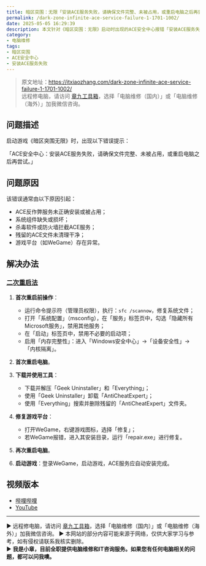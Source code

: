 ```yaml
---
title: 暗区突围：无限「安装ACE服务失败，请确保文件完整、未被占用，或重启电脑之后再尝试」错误解决方案
permalink: /dark-zone-infinite-ace-service-failure-1-1701-1002/
date: 2025-05-05 16:29:39
description: 本文针对《暗区突围：无限》启动时出现的ACE安全中心报错「安装ACE服务失败，请确保文件完整、未被占用，或重启电脑之后再尝试」(错误代码：1-1701-1002)，提供详细的原因分析和分步解决方法，帮助用户快速恢复游戏正常运行。
category:
- 电脑维修
tags:
- 暗区突围
- ACE安全中心
- 安装ACE服务失败
---
```


> 原文地址：<https://itxiaozhang.com/dark-zone-infinite-ace-service-failure-1-1701-1002/>  
> 远程修电脑，请访问 [章九工具箱](https://zhang9.com/)，选择「电脑维修（国内）」或「电脑维修（海外）」加我微信咨询。 

## 问题描述

启动游戏《暗区突围无限》时，出现以下错误提示：

「ACE安全中心：安装ACE服务失败，请确保文件完整、未被占用，或重启电脑之后再尝试。」

## 问题原因

该错误通常由以下原因引起：

* ACE反作弊服务未正确安装或被占用；
* 系统组件缺失或损坏；
* 杀毒软件或防火墙拦截ACE服务；
* 残留的ACE文件未清理干净；
* 游戏平台（如WeGame）存在异常。

## 解决办法

### [二次重启法](https://itxiaozhang.com/how-to-fix-ace-security-center-error-double-restart-method/)

1. **首次重启前操作**：

   * 运行命令提示符（管理员权限），执行：`sfc /scannow`，修复系统文件；
   * 打开「系统配置」（msconfig），在「服务」标签页中，勾选「隐藏所有Microsoft服务」，禁用其他服务；
   * 在「启动」标签页中，禁用不必要的启动项；
   * 启用「内存完整性」：进入「Windows安全中心」→「设备安全性」→「内核隔离」。

2. **首次重启电脑**。

3. **下载并使用工具**：

   * 下载并解压「Geek Uninstaller」和「Everything」；
   * 使用「Geek Uninstaller」卸载「AntiCheatExpert」；
   * 使用「Everything」搜索并删除残留的「AntiCheatExpert」文件夹。

4. **修复游戏平台**：

   * 打开WeGame，右键游戏图标，选择「修复」；
   * 若WeGame报错，进入其安装目录，运行「repair.exe」进行修复。

5. **再次重启电脑**。

6. **启动游戏**：登录WeGame，启动游戏，ACE服务应自动安装完成。

## 视频版本

* [哔哩哔哩](https://space.bilibili.com/3546607630944387)
* [YouTube](https://www.youtube.com/@itxiaozhang)

---
▶ 远程修电脑，请访问 [章九工具箱](https://zhang9.com/)，选择「电脑维修（国内）」或「电脑维修（海外）」加我微信咨询。 
▶ 本网站的部分内容可能来源于网络，仅供大家学习与参考，如有侵权请联系我核实删除。  
▶ **我是小章，目前全职提供电脑维修和IT咨询服务。如果您有任何电脑相关的问题，都可以问我噢。**  
